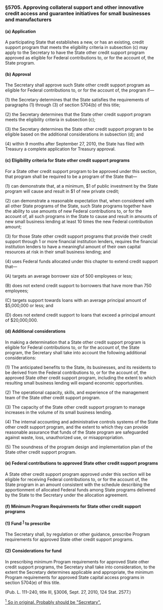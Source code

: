 ### §5705. Approving collateral support and other innovative credit access and guarantee initiatives for small businesses and manufacturers ###

#### (a) Application ####

A participating State that establishes a new, or has an existing, credit support program that meets the eligibility criteria in subsection (c) may apply to the Secretary to have the State other credit support program approved as eligible for Federal contributions to, or for the account of, the State program.

#### (b) Approval ####

The Secretary shall approve such State other credit support program as eligible for Federal contributions to, or for the account of, the program if—

(1) the Secretary determines that the State satisfies the requirements of paragraphs (1) through (3) of section 5704(b) of this title;

(2) the Secretary determines that the State other credit support program meets the eligibility criteria in subsection (c);

(3) the Secretary determines the State other credit support program to be eligible based on the additional considerations in subsection (d); and

(4) within 9 months after September 27, 2010, the State has filed with Treasury a complete application for Treasury approval.

#### (c) Eligibility criteria for State other credit support programs ####

For a State other credit support program to be approved under this section, that program shall be required to be a program of the State that—

(1) can demonstrate that, at a minimum, $1 of public investment by the State program will cause and result in $1 of new private credit;

(2) can demonstrate a reasonable expectation that, when considered with all other State programs of the State, such State programs together have the ability to use amounts of new Federal contributions to, or for the account of, all such programs in the State to cause and result in amounts of new small business lending at least 10 times the new Federal contribution amount;

(3) for those State other credit support programs that provide their credit support through 1 or more financial institution lenders, requires the financial institution lenders to have a meaningful amount of their own capital resources at risk in their small business lending; and

(4) uses Federal funds allocated under this chapter to extend credit support that—

(A) targets an average borrower size of 500 employees or less;

(B) does not extend credit support to borrowers that have more than 750 employees;

(C) targets support towards loans with an average principal amount of $5,000,000 or less; and

(D) does not extend credit support to loans that exceed a principal amount of $20,000,000.

#### (d) Additional considerations ####

In making a determination that a State other credit support program is eligible for Federal contributions to, or for the account of, the State program, the Secretary shall take into account the following additional considerations:

(1) The anticipated benefits to the State, its businesses, and its residents to be derived from the Federal contributions to, or for the account of, the approved State other credit support program, including the extent to which resulting small business lending will expand economic opportunities.

(2) The operational capacity, skills, and experience of the management team of the State other credit support program.

(3) The capacity of the State other credit support program to manage increases in the volume of its small business lending.

(4) The internal accounting and administrative controls systems of the State other credit support program, and the extent to which they can provide reasonable assurance that funds of the State program are safeguarded against waste, loss, unauthorized use, or misappropriation.

(5) The soundness of the program design and implementation plan of the State other credit support program.

#### (e) Federal contributions to approved State other credit support programs ####

A State other credit support program approved under this section will be eligible for receiving Federal contributions to, or for the account of, the State program in an amount consistent with the schedule describing the apportionment of allocated Federal funds among State programs delivered by the State to the Secretary under the allocation agreement.

#### (f) Minimum Program Requirements for State other credit support programs ####

#### (1) Fund <sup><a href="#5705_1_target" name="5705_1">1</a></sup> to prescribe ####

The Secretary shall, by regulation or other guidance, prescribe Program requirements for approved State other credit support programs.

#### (2) Considerations for fund ####

In prescribing minimum Program requirements for approved State other credit support programs, the Secretary shall take into consideration, to the extent the Secretary determines applicable and appropriate, the minimum Program requirements for approved State capital access programs in section 5704(e) of this title.

(Pub. L. 111–240, title III, §3006, Sept. 27, 2010, 124 Stat. 2577.)

[<sup>1</sup> So in original. Probably should be "Secretary".](#5705_1)